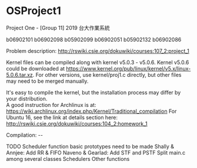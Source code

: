 # OSProject1
Project One - [Group 11] 2019 台大作業系統

b06902101	b06902098	b05902099	b06902051	b05902132	b06902086

Problem description: http://rswiki.csie.org/dokuwiki/courses:107_2:project_1

Kernel files can be compiled along with kernel v5.0.3 - v5.0.6.
Kernel v5.0.6 could be downloaded at https://www.kernel.org/pub/linux/kernel/v5.x/linux-5.0.6.tar.xz. 
For other versions, use kernel/proj1.c directly, but other files may need to be merged manually.

It's easy to compile the kernel, but the installation process may differ by your distribution.  
A good instruction for Archlinux is at: https://wiki.archlinux.org/index.php/Kernel/Traditional_compilation 
For Ubuntu 16, see the link at details section here: http://rswiki.csie.org/dokuwiki/courses:104_2:homework_1

Compilation: --

TODO
  Scheduler function basic prototypes need to be made
      Shally & Annjee: Add RR & FIFO
      Naveno & Gearlad: Add STF and PSTF
  Split main.c among several classes
      Schedulers
      Other functions
